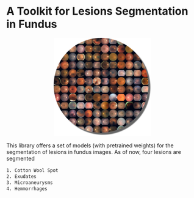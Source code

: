 # A Toolkit for Lesions Segmentation in Fundus

<p align="center">
    <img src="imgs/mosaic.png"/>
</p>

This library offers a set of models (with pretrained weights) for the segmentation of lesions in fundus images.
As of now, four lesions are segmented

    1. Cotton Wool Spot
    2. Exudates
    3. Microaneurysms
    4. Hemmorrhages
    